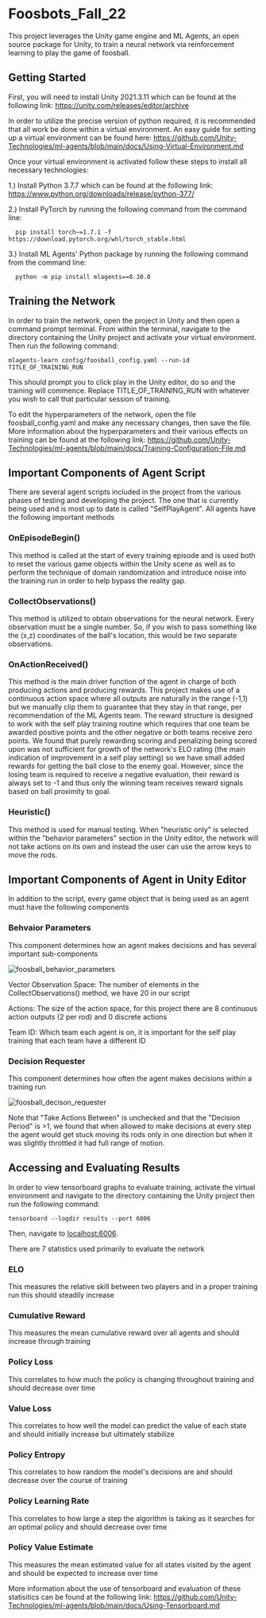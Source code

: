 # Foosbots_Fall_22
This project leverages the Unity game engine and ML Agents, an open source package for Unity, to train a neural network via reinforcement learning to play the game of foosball.

## Getting Started
First, you will need to install Unity 2021.3.11 which can be found at the following link: <https://unity.com/releases/editor/archive>

In order to utilize the precise version of python required, it is recommended that all work be done within a virtual environment. An easy guide for setting up a virtual environment can be found here: <https://github.com/Unity-Technologies/ml-agents/blob/main/docs/Using-Virtual-Environment.md>

Once your virtual environment is activated follow these steps to install all necessary technologies:

  1.) Install Python 3.7.7 which can be found at the following link: <https://www.python.org/downloads/release/python-377/>
  
  2.) Install PyTorch by running the following command from the command line:
  
      pip install torch~=1.7.1 -f https://download.pytorch.org/whl/torch_stable.html
    
  3.) Install ML Agents' Python package by running the following command from the command line:
  
      python -m pip install mlagents==0.30.0
      
  
## Training the Network
In order to train the network, open the project in Unity and then open a command prompt terminal. From within the terminal, navigate to the directory containing the Unity project and activate your virtual environment. Then run the following command:

    mlagents-learn config/foosball_config.yaml --run-id TITLE_OF_TRAINING_RUN
    
This should prompt you to click play in the Unity editor, do so and the training will commence. Replace TITLE_OF_TRAINING_RUN with whatever you wish to call that particular session of training. 

To edit the hyperparameters of the network, open the file foosball_config.yaml and make any necessary changes, then save the file. More information about the hyperparameters and their various effects on training can be found at the following link: <https://github.com/Unity-Technologies/ml-agents/blob/main/docs/Training-Configuration-File.md>

## Important Components of Agent Script
There are several agent scripts included in the project from the various phases of testing and developing the project. The one that is currently being used and is most up to date is called "SelfPlayAgent". All agents have the following important methods
### OnEpisodeBegin()
This method is called at the start of every training episode and is used both to reset the various game objects within the Unity scene as well as to perform the technique of domain randomization and introduce noise into the training run in order to help bypass the reality gap.
### CollectObservations()
This method is utilized to obtain observations for the neural network. Every observation must be a single number. So, if you wish to pass something like the (x,z) coordinates of the ball's location, this would be two separate observations.
### OnActionReceived()
This method is the main driver function of the agent in charge of both producing actions and producing rewards. This project makes use of a continuous action space where all outputs are naturally in the range (-1,1) but we manually clip them to guarantee that they stay in that range, per recommendation of the ML Agents team. The reward structure is designed to work with the self play training routine which requires that one team be awarded positive points and the other negative or both teams receive zero points. We found that purely rewarding scoring and penalizing being scored upon was not sufficient for growth of the network's ELO rating (the main indication of improvement in a self play setting) so we have small added rewards for getting the ball close to the enemy goal. However, since the losing team is required to receive a negative evaluation, their reward is always set to -1 and thus only the winning team receives reward signals based on ball proximity to goal.
### Heuristic()
This method is used for manual testing. When "heuristic only" is selected within the "behavior parameters" section in the Unity editor, the network will not take actions on its own and instead the user can use the arrow keys to move the rods.

## Important Components of Agent in Unity Editor
In addition to the script, every game object that is being used as an agent must have the following components
### Behvaior Parameters
This component determines how an agent makes decisions and  has several important sub-components

![foosball_behavior_parameters](https://user-images.githubusercontent.com/35296087/206737538-0e228616-4cff-4555-ba08-375b74c02f06.png)

Vector Observation Space: The number of elements in the CollectObservations() method, we have 20 in our script

Actions: The size of the action space, for this project there are 8 continuous action outputs (2 per rod) and 0 discrete actions

Team ID: Which team each agent is on, it is important for the self play training that each team have a different ID
### Decision Requester
This component determines how often the agent makes decisions within a training run

![foosball_decison_requester](https://user-images.githubusercontent.com/35296087/206738764-6a268c05-15dd-489e-bd67-06885dccc74e.png)

Note that "Take Actions Between" is unchecked and that the "Decision Period" is >1, we found that when allowed to make decisions at every step the agent would get stuck moving its rods only in one direction but when it was slightly throttled it had full range of motion.
## Accessing and Evaluating Results
In order to view tensorboard graphs to evaluate training, activate the virtual environment and navigate to the directory containing the Unity project then run the following command:

    tensorboard --logdir results --port 6006
  
Then, navigate to [localhost:6006](http://localhost:6006).

There are 7 statistics used primarily to evaluate the network
### ELO
This measures the relative skill between two players and in a proper training run this should steadily increase
### Cumulative Reward
This measures the mean cumulative reward over all agents and should increase through training
### Policy Loss
This correlates to how much the policy is changing throughout training and should decrease over time
### Value Loss
This correlates to how well the model can predict the value of each state and should initially increase but ultimately stabilize
### Policy Entropy
This correlates to how random the model's decisions are and should decrease over the course of training
### Policy Learning Rate
This correlates to how large a step the algorithm is taking as it searches for an optimal policy and should decrease over time
### Policy Value Estimate
This measures the mean estimated value for all states visited by the agent and should be expected to increase over time

More information about the use of tensorboard and evaluation of these statisitics can be found at the following link: <https://github.com/Unity-Technologies/ml-agents/blob/main/docs/Using-Tensorboard.md>

